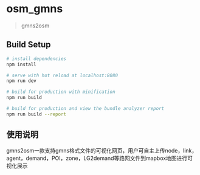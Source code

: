# osm_gmns

> gmns2osm

## Build Setup

``` bash
# install dependencies
npm install

# serve with hot reload at localhost:8080
npm run dev

# build for production with minification
npm run build

# build for production and view the bundle analyzer report
npm run build --report
```

## 使用说明
gmns2osm一款支持gmns格式文件的可视化网页，用户可自主上传node，link，agent，demand，POI，zone，LG2demand等路网文件到mapbox地图进行可视化展示